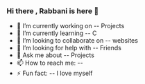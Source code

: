 ### Hi there , Rabbani is here 👋

- 🔭 I’m currently working on -- Projects
- 🌱 I’m currently learning -- C
- 👯 I’m looking to collaborate on -- websites
- 🤔 I’m looking for help with -- Friends
- 💬 Ask me about -- Projects
- 📫 How to reach me: --
- ⚡ Fun fact: -- I love myself
